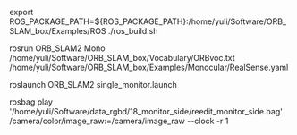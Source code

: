 export ROS_PACKAGE_PATH=${ROS_PACKAGE_PATH}:/home/yuli/Software/ORB_SLAM_box/Examples/ROS
./ros_build.sh

rosrun ORB_SLAM2 Mono /home/yuli/Software/ORB_SLAM_box/Vocabulary/ORBvoc.txt /home/yuli/Software/ORB_SLAM_box/Examples/Monocular/RealSense.yaml

roslaunch ORB_SLAM2 single_monitor.launch 

rosbag play '/home/yuli/Software/data_rgbd/18_monitor_side/reedit_monitor_side.bag' /camera/color/image_raw:=/camera/image_raw --clock -r 1

